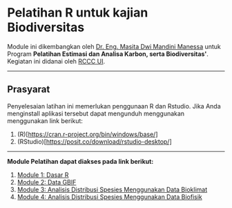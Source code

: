# Pelatihan R untuk kajian Biodiversitas 
Module ini dikembangkan oleh [Dr. Eng. Masita Dwi Mandini Manessa](https://www.linkedin.com/in/masita-dwi-mandini-manessa-93b155170/) untuk Program **Pelatihan Estimasi dan Analisa Karbon, serta Biodiversitas'**. Kegiatan ini didanai oleh [RCCC UI](https://rccc.ui.ac.id/rccc/).   

--------------

## Prasyarat

Penyelesaian latihan ini memerlukan penggunaan R dan Rstudio. Jika Anda menginstall aplikasi tersebut dapat mengunduh menggunakan menggunakan link berikut:

1. (R)[https://cran.r-project.org/bin/windows/base/]
2. (RStudio)[https://posit.co/download/rstudio-desktop/]

--------------
**Module Pelatihan dapat diakses pada link berikut:**
1. [Module 1: Dasar R](https://github.com/manessa-md/maxent.github.io/blob/main/Module02A.md)
2. [Module 2: Data GBIF](https://github.com/manessa-md/maxent.github.io/blob/main/Module02B.md)
3. [Module 3: Analisis Distribusi Spesies Menggunakan Data Bioklimat](https://github.com/manessa-md/maxent.github.io/blob/main/Module02C.md)
4. [Module 4: Analisis Distribusi Spesies Menggunakan Data Biofisik](https://github.com/manessa-md/maxent.github.io/blob/main/Module0DC.md)

